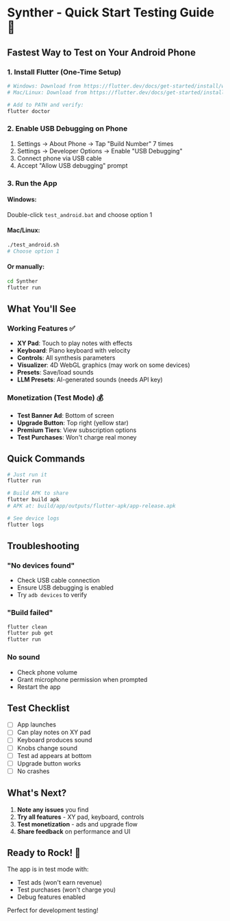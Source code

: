 # Synther - Quick Start Testing Guide 🎵

## Fastest Way to Test on Your Android Phone

### 1. Install Flutter (One-Time Setup)
```bash
# Windows: Download from https://flutter.dev/docs/get-started/install/windows
# Mac/Linux: Download from https://flutter.dev/docs/get-started/install

# Add to PATH and verify:
flutter doctor
```

### 2. Enable USB Debugging on Phone
1. Settings → About Phone → Tap "Build Number" 7 times
2. Settings → Developer Options → Enable "USB Debugging"
3. Connect phone via USB cable
4. Accept "Allow USB debugging" prompt

### 3. Run the App

#### Windows:
Double-click `test_android.bat` and choose option 1

#### Mac/Linux:
```bash
./test_android.sh
# Choose option 1
```

#### Or manually:
```bash
cd Synther
flutter run
```

## What You'll See

### Working Features ✅
- **XY Pad**: Touch to play notes with effects
- **Keyboard**: Piano keyboard with velocity
- **Controls**: All synthesis parameters
- **Visualizer**: 4D WebGL graphics (may work on some devices)
- **Presets**: Save/load sounds
- **LLM Presets**: AI-generated sounds (needs API key)

### Monetization (Test Mode) 💰
- **Test Banner Ad**: Bottom of screen
- **Upgrade Button**: Top right (yellow star)
- **Premium Tiers**: View subscription options
- **Test Purchases**: Won't charge real money

## Quick Commands

```bash
# Just run it
flutter run

# Build APK to share
flutter build apk
# APK at: build/app/outputs/flutter-apk/app-release.apk

# See device logs
flutter logs
```

## Troubleshooting

### "No devices found"
- Check USB cable connection
- Ensure USB debugging is enabled
- Try `adb devices` to verify

### "Build failed"
```bash
flutter clean
flutter pub get
flutter run
```

### No sound
- Check phone volume
- Grant microphone permission when prompted
- Restart the app

## Test Checklist

- [ ] App launches
- [ ] Can play notes on XY pad
- [ ] Keyboard produces sound
- [ ] Knobs change sound
- [ ] Test ad appears at bottom
- [ ] Upgrade button works
- [ ] No crashes

## What's Next?

1. **Note any issues** you find
2. **Try all features** - XY pad, keyboard, controls
3. **Test monetization** - ads and upgrade flow
4. **Share feedback** on performance and UI

## Ready to Rock! 🚀

The app is in test mode with:
- Test ads (won't earn revenue)
- Test purchases (won't charge you)
- Debug features enabled

Perfect for development testing!